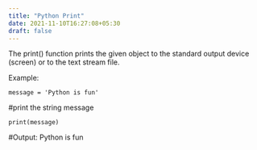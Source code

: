 ```yaml
---
title: "Python Print"
date: 2021-11-10T16:27:08+05:30
draft: false
---
```


The print() function prints the given object to the standard output device (screen) or to the text stream file.

Example:

`message = 'Python is fun'`

#print the string message

``print(message)``

#Output: Python is fun
